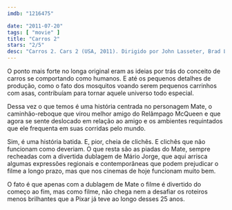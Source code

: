 ```yaml
---
imdb: "1216475"

date: "2011-07-20"
tags: [ "movie" ]
title: "Carros 2"
stars: "2/5"
desc: "Carros 2. Cars 2 (USA, 2011). Dirigido por John Lasseter, Brad Lewis. Escrito por John Lasseter, Brad Lewis, Dan Fogelman, Ben Queen. Com Larry Guy the Cable, Owen Wilson, Michael Caine, Emily Mortimer, Eddie Izzard, John Turturro, Brent Musburger, Joe Mantegna, Thomas Kretschmann."
---
```

O ponto mais forte no longa original eram as ideias por trás do conceito de carros se comportando como humanos. E até os pequenos detalhes de produção, como o fato dos mosquitos voando serem pequenos carrinhos com asas, contribuíam para tornar aquele universo todo especial.

Dessa vez o que temos é uma história centrada no personagem Mate, o caminhão-reboque que virou melhor amigo do Relâmpago McQueen e que agora se sente deslocado em relação ao amigo e os ambientes requintados que ele frequenta em suas corridas pelo mundo.

Sim, é uma história batida. E, pior, cheia de clichês. E clichês que não funcionam como deveriam. O que resta são as piadas do Mate, sempre recheadas com a divertida dublagem de Mário Jorge, que aqui arrisca algumas expressões regionais e contemporâneas que podem prejudicar o filme a longo prazo, mas que nos cinemas de hoje funcionam muito bem.

O fato é que apenas com a dublagem de Mate o filme é divertido do começo ao fim, mas como filme, não chega nem a desafiar os roteiros menos brilhantes que a Pixar já teve ao longo desses 25 anos.

